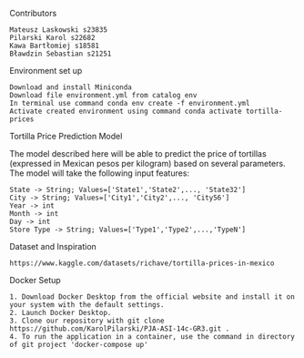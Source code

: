 

Contributors

    Mateusz Laskowski s23835
    Pilarski Karol s22682
    Kawa Bartłomiej s18581
    Bławdzin Sebastian s21251

 Environment set up

    Download and install Miniconda
    Download file environment.yml from catalog env
    In terminal use command conda env create -f environment.yml
    Activate created environment using command conda activate tortilla-prices
    
Tortilla Price Prediction Model

The model described here will be able to predict the price of tortillas (expressed in Mexican pesos per kilogram)
based on several parameters. The model will take the following input features:

    State -> String; Values=['State1','State2',..., 'State32']
    City -> String; Values=['City1','City2',..., 'City56']
    Year -> int
    Month -> int
    Day -> int
    Store Type -> String; Values=['Type1','Type2',...,'TypeN']

Dataset and Inspiration

    https://www.kaggle.com/datasets/richave/tortilla-prices-in-mexico

Docker Setup

    1. Download Docker Desktop from the official website and install it on your system with the default settings.
    2. Launch Docker Desktop.
    3. Clone our repository with git clone https://github.com/KarolPilarski/PJA-ASI-14c-GR3.git .
    4. To run the application in a container, use the command in directory of git project 'docker-compose up'





